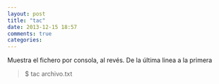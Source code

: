 ```yaml
---
layout: post
title: "tac"
date: 2013-12-15 18:57
comments: true
categories: 
---
```

Muestra el fichero por consola, al revés. De la última linea a la primera

>$ tac archivo.txt


